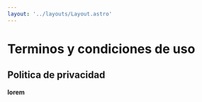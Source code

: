 ```yaml
---
layout: '../layouts/Layout.astro'
---
```

# Terminos y condiciones de uso 
## Politica de privacidad

**lorem**